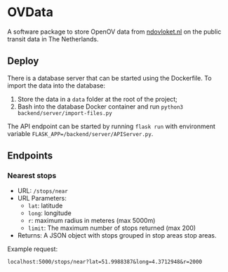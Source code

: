 # OVData

A software package to store OpenOV data from [ndovloket.nl](ndovloket.nl) on the public transit data in The Netherlands. 

## Deploy

There is a database server that can be started using the Dockerfile. To import the data into the database:

 1. Store the data in a `data` folder at the root of the project;
 2. Bash into the database Docker container and run `python3 backend/server/import-files.py`

The API endpoint can be started by running `flask run` with environment variable `FLASK_APP=/backend/server/APIServer.py`.

## Endpoints


### Nearest stops

*   URL: `/stops/near`
*   URL Parameters:
    * `lat`: latitude
    * `long`: longitude
    * `r`: maximum radius in meteres (max 5000m)
    * `limit`: The maximum number of stops returned (max 200)
* Returns: A JSON object with stops grouped in stop areas stop areas.

Example request:

```
localhost:5000/stops/near?lat=51.9988387&long=4.3712948&r=2000
```
